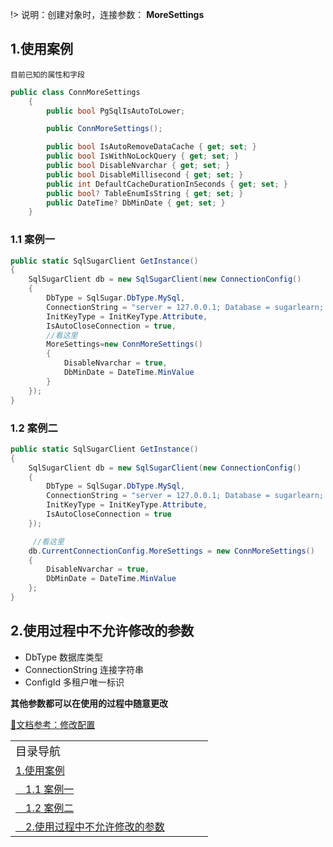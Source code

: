 !> 说明：创建对象时，连接参数： **MoreSettings**


## 1.使用案例

`目前已知的属性和字段`

```csharp
public class ConnMoreSettings
    {
        public bool PgSqlIsAutoToLower;

        public ConnMoreSettings();

        public bool IsAutoRemoveDataCache { get; set; }
        public bool IsWithNoLockQuery { get; set; }
        public bool DisableNvarchar { get; set; }
        public bool DisableMillisecond { get; set; }
        public int DefaultCacheDurationInSeconds { get; set; }
        public bool? TableEnumIsString { get; set; }
        public DateTime? DbMinDate { get; set; }
    }
```

### 1.1 案例一

```csharp
public static SqlSugarClient GetInstance()
{
    SqlSugarClient db = new SqlSugarClient(new ConnectionConfig()
    {
        DbType = SqlSugar.DbType.MySql,
        ConnectionString = "server = 127.0.0.1; Database = sugarlearn; Uid = root; Pwd = root; AllowLoadLocalInfile = true;",
        InitKeyType = InitKeyType.Attribute,
        IsAutoCloseConnection = true,
        //看这里
        MoreSettings=new ConnMoreSettings()
        {
            DisableNvarchar = true, 
            DbMinDate = DateTime.MinValue
        }
    });
}
```

### 1.2 案例二

```csharp
public static SqlSugarClient GetInstance()
{
    SqlSugarClient db = new SqlSugarClient(new ConnectionConfig()
    {
        DbType = SqlSugar.DbType.MySql,
        ConnectionString = "server = 127.0.0.1; Database = sugarlearn; Uid = root; Pwd = root; AllowLoadLocalInfile = true;",
        InitKeyType = InitKeyType.Attribute,
        IsAutoCloseConnection = true
    });

     //看这里
    db.CurrentConnectionConfig.MoreSettings = new ConnMoreSettings()
    {
        DisableNvarchar = true, 
        DbMinDate = DateTime.MinValue
    };
}
```


## 2.使用过程中不允许修改的参数
* DbType  数据库类型
* ConnectionString  连接字符串
* ConfigId 多租户唯一标识

**其他参数都可以在使用的过程中随意更改**



[📄文档参考：修改配置](https://www.donet5.com/home/Doc?typeId=2350)


<div id="NavigateDiv">
<table style="border:none;">
    <tr style="border:none;">
    <td style="border:none;width:300px"><a style="color:var(--sidebarSublink);font-size:18px;" > 目录导航 </a></td>
    </tr>
    <tr style="border:none;">
    <td style="border:none;width:300px"><a style="color:var(--sidebarSublink)" href="/#/SqlSugar/从零开始/修改配置?id=_1使用案例" > 1.使用案例 </a></td>
    </tr>
    <tr style="border:none;">
    <td style="border:none;width:300px"><a style="color:var(--sidebarSublink)" href="/#/SqlSugar/从零开始/修改配置?id=_11-案例一" >  &emsp;1.1 案例一 </a></td>
    </tr>
    <tr style="border:none;">
    <td style="border:none;width:300px"><a style="color:var(--sidebarSublink)" href="/#/SqlSugar/从零开始/修改配置?id=_12-案例二" > &emsp;1.2 案例二 </a></td>
    </tr>
    <tr style="border:none;">
    <td style="border:none;width:300px"><a style="color:var(--sidebarSublink)" href="/#/SqlSugar/从零开始/修改配置?id=_2使用过程中不允许修改的参数" > &emsp;2.使用过程中不允许修改的参数 </a></td>
    </tr>
</table>
</div>